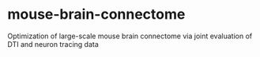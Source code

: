 # mouse-brain-connectome
Optimization of large-scale mouse brain connectome via joint evaluation of DTI and neuron tracing data
